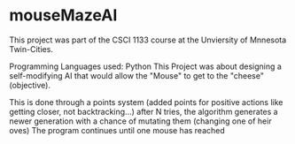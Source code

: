 # mouseMazeAI
This project was part of the CSCI 1133 course at the Unviersity of Mnnesota Twin-Cities.

Programming Languages used: Python
This Project was about designing a self-modifying AI that would allow the "Mouse" to get to the "cheese" (objective).

This is done through a points system (added points for positive actions like getting closer, not backtracking...)
after N tries, the algorithm generates a newer generation with a chance of mutating them (changing one of heir oves)
The program continues until one mouse has reached
